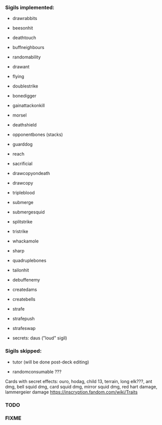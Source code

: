 ### Sigils implemented:
- drawrabbits
- beesonhit
- deathtouch
- buffneighbours
- randomability
- drawant
- flying
- doublestrike
- bonedigger
- gainattackonkill
- morsel
- deathshield
- opponentbones (stacks)
- guarddog
- reach
- sacrificial
- drawcopyondeath
- drawcopy
- tripleblood
- submerge
- submergesquid
- splitstrike
- tristrike
- whackamole
- sharp
- quadruplebones
- tailonhit
- debuffenemy
- createdams
- createbells
- strafe
- strafepush
- strafeswap

- secrets: daus ("loud" sigil)

### Sigils skipped:
- tutor (will be done post-deck editing)

- randomconsumable ???

Cards with secret effects: ouro, hodag, child 13, terrain, long elk???, ant dmg, bell squid dmg, card squid dmg, mirror squid dmg, red hart damage, lammergeier damage
https://inscryption.fandom.com/wiki/Traits

### TODO
### FIXME